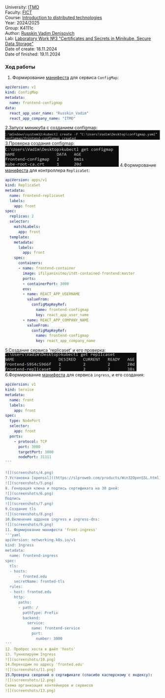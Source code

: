 University: [ITMO](https://itmo.ru/ru/)  
Faculty: [FICT](https://fict.itmo.ru)  
Course: [Introduction to distributed technologies](https://github.com/itmo-ict-faculty/introduction-to-distributed-technologies)  
Year: 2024/2025  
Group: K4111c  
Author: [Russkin Vadim Denisovich](https://github.com/SolPot)  
Lab: [Laboratory Work №3 "Certificates and Secrets in Minikube, Secure Data Storage"](https://itmo-ict-faculty.github.io/introduction-to-distributed-technologies/education/labs2023_2024/lab3/lab3/)  
Date of create: 18.11.2024  
Date of finished: 19.11.2024  
### Ход работы  
1. Формирование [манифеста](configmap.yaml) для сервиса `ConfigMap`:  
```yaml
apiVersion: v1
kind: ConfigMap
metadata:
  name: frontend-configmap
data:
  react_app_user_name: "Russkin_Vadim"
  react_app_company_name: "ITMO"
```
2.Запуск миникуба с созданием configmap:
![](screenshots/1.png)
3.Проверка создания configmap:
![](screenshots/2.png)
4.Формирование [манифеста](replicaset.yaml) для контроллера `ReplicaSet`:
```yaml
apiVersion: apps/v1
kind: ReplicaSet
metadata:
  name: frontend-replicaset
  labels:
    app: front
spec:
  replicas: 2
  selector:
    matchLabels:
      app: front
  template:
    metadata:
      labels:
        app: front
    spec:
      containers:
      - name: frontend-container
        image: ifilyaninitmo/itdt-contained-frontend:master
        ports:
        - containerPort: 3000
        env:
        - name: REACT_APP_USERNAME
          valueFrom:
            configMapKeyRef:
              name: frontend-configmap
              key: react_app_user_name
        - name: REACT_APP_COMPANY_NAME
          valueFrom:
            configMapKeyRef:
              name: frontend-configmap
              key: react_app_company_name
```
5.Создание сервиса 'replicaset' и его проверка:
![](screenshots/3.png)
6.Формирование [манифеста](ingress.yaml) для сервиса `ingress`, и его создания:
```yaml
apiVersion: v1
kind: Service
metadata:
  name: front
  labels:
    app: front
spec:
  type: NodePort
  selector:
    app: front
  ports:
    - protocol: TCP
      port: 3000
      targetPort: 3000
      nodePort: 31111
'''

![](screenshots/4.png)
7.Установка [openssl]((https://slproweb.com/products/Win32OpenSSL.html)) и его [настройка](https://dev.to/danilovieira/installing-openssl-on-windows-and-adding-to-path-3mbf):
![](screenshots/5.png)
8. Генерация ключа и подпись сертификата на 30 дней:
![](screenshots/6.png)
Подпись
![](screenshots/7.png)
9.Создание tls
![](screenshots/8.png)
10.Включение аддонов ingress и ingress-dns:
![](screenshots/9.png)
11. Формирование манифеста 'front-ingress'
'''yaml
apiVersion: networking.k8s.io/v1
kind: Ingress
metadata:
  name: frontend-ingress
spec:
  tls:
  - hosts:
      - fronted.edu
    secretName: fronted-tls
  rules:
  - host: fronted.edu
    http:
      paths:
      - path: /
        pathType: Prefix
        backend:
          service:
            name: frontend-service
            port:
              number: 3000
'''
12. Проброс хоста в файл 'hosts'
13. Туннелируем Ingress
![](screenshots/10.png)
14.Переходим по адресу 'fronted.edu'
![](screenshots/11.png)
15.Проверка сведений о сертификате (спасибо касперскому с яндексу):
![](screenshots/12.png)
Схема организация контейнеров и сервисов
![](screenshots/13.png)
